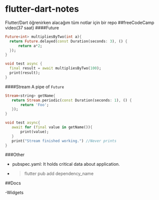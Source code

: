 # flutter-dart-notes
 Flutter/Dart öğrenirken alacağım tüm notlar için bir repo
 ##freeCodeCamp video(37 saat)
 ####Future
  ```dart
Future<int> multipliesByTwo(int a){
	return Future.delayed(const Duration(seconds: 3), () {
		return a*2;
	});
}

void test async {
	final result = await multipliesByTwo(100);
	print(result);
}
```
####Stream
A pipe of `Future`
 ```dart
Stream<string> getName{
	return Stream.periodic(const Duration(seconds: 1), () {
		return 'Foo';
	});
}

void test async{
	await for (final value in getName()){
		print(value);
	}
	print("Stream finished working.") //Never prints
}
```
###Other
 - pubspec.yaml: It holds critical data about application.
 - >flutter pub add dependency_name

##Docs

 -Widgets


